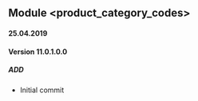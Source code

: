 ## Module <product_category_codes>

#### 25.04.2019
#### Version 11.0.1.0.0
##### ADD
- Initial commit
